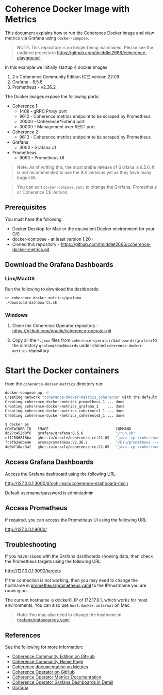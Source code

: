 # Coherence Docker Image with Metrics

This document explains how to run the Coherence Docker image and view metrics via Grafana using `docker-compose`.

>NOTE: This repository is no longer being maintained. Please see the updated projects in https://github.com/tmiddlet2666/coherence-playground.

In this example we initially startup 4 docker images:
1. 2 x Coherence Community Edition (CE) version 22.09
1. Grafana - 8.5.6
1. Prometheus - v2.36.2

The Docker images expose the following ports:

* Coherence 1
  * 1408 - gRPC Proxy port
  * 9612 - Coherence metrics endpoint to be scraped by Prometheus
  * 20000 - Coherence*Extend port
  * 30000 - Management over REST port
* Coherence 2
  * 9613 - Coherence metrics endpoint to be scraped by Prometheus
* Grafana
  * 3000 - Grafana UI
* Prometheus
  * 9090 - Prometheus UI

> Note: As of writing this, the most stable release of Grafana is 8.5.6. It is not recommended to use the 9.X versions yet as they have many bugs still.

>You can edit `docker-compose.yaml` to change the Grafana, Prometheus or Coherence CE version.

## Prerequisites

You must have the following:
* Docker Desktop for Mac or the equivalent Docker environment for your O/S
* docker-compose - at least version 1.20+
* Cloned this repository - https://github.com/tmiddlet2666/coherence-docker-metrics.git

## Download the Grafana Dashboards

### Linx/MacOS

Run the following to download the dashboards:

```bash
cd coherence-docker-metrics/grafana
./download-dashboards.sh
```
### Windows

1. Clone the Coherence Operator repository - https://github.com/oracle/coherence-operator.git

1. Copy all the `*.json` files from `coherence-operator/dashboards/grafana` to the directory `grafana/dashboards` under cloned `coherence-docker-metrics` repository.

# Start the Docker containers

from the `coherence-docker-metrics` directory run:

```bash
docker-compose up -d
Creating network "coherence-docker-metrics_coherence" with the default driver
Creating coherence-docker-metrics_prometheus_1 ... done
Creating coherence-docker-metrics_grafana_1    ... done
Creating coherence-docker-metrics_coherence1_1 ... done
Creating coherence-docker-metrics_coherence2_1 ... done

$ docker ps
CONTAINER ID   IMAGE                               COMMAND                  CREATED          STATUS                             PORTS                                                                                                                     NAMES
dd27c452d0f6   grafana/grafana:8.5.6               "/run.sh"                13 seconds ago   Up 11 seconds                      0.0.0.0:3000->3000/tcp                                                                                                    coherence-docker-metrics_grafana_1
cff1586818ba   ghcr.io/oracle/coherence-ce:22.09   "java -cp /coherence…"   13 seconds ago   Up 11 seconds (health: starting)   1408/tcp, 6676/tcp, 20000-20001/tcp, 30000/tcp, 0.0.0.0:9613->9612/tcp                                                    coherence-docker-metrics_coherence2_1
fc9f62a6be4e   prom/prometheus:v2.36.2             "/bin/prometheus --c…"   13 seconds ago   Up 11 seconds                      0.0.0.0:9090->9090/tcp                                                                                                    coherence-docker-metrics_prometheus_1
4e04f10ac3af   ghcr.io/oracle/coherence-ce:22.09   "java -cp /coherence…"   13 seconds ago   Up 11 seconds (health: starting)   0.0.0.0:1408->1408/tcp, 0.0.0.0:9612->9612/tcp, 6676/tcp, 0.0.0.0:20000->20000/tcp, 0.0.0.0:30000->30000/tcp, 20001/tcp   coherence-docker-metrics_coherence1_1
```

## Access Grafana Dashboards

Access the Grafana dashboard using the following URL:

http://127.0.0.1:3000/d/coh-main/coherence-dashboard-main

Default username/password is admin/admin

## Access Prometheus

If required, you can access the Prometheus UI using the following URL:

http://127.0.0.1:9000/

## Troubleshooting

If you have issues with the Grafana dashboards showing data, then check the Prometheus targets using the following URL:

http://127.0.0.1:9090/targets

If the connection is not working, then you may need to change the hostname in [prometheus/prometheus.yaml](prometheus/prometheus.yaml)
to the IP/hostname you are running on.

The current hostname is docker0, IP of 172.17.0.1, which works for most environments. You can also use `host.docker.internal` on Mac.

> Note: You may also need to change the hostname in [grafana/datasources.yaml](grafana/datasources.yaml).

## References

See the following for more information:
* [Coherence Community Edition on GitHub](https://github.com/oracle/coherence)
* [Coherence Community Home Page](https://coherence.community/)
* [Coherence documentation on Metrics](https://docs.oracle.com/en/middleware/standalone/coherence/14.1.1.0/manage/using-coherence-metrics.html)
* [Coherence Operator on GitHub](https://github.com/oracle/coherence-operator)
* [Coherence Operator Metrics Documentation](https://oracle.github.io/coherence-operator/docs/latest/#/docs/metrics/010_overview)
* [Coherence Operator Grafana Dashboards in Detail](https://oracle.github.io/coherence-operator/docs/3.0.2/#/metrics/040_dashboards)
* [Grafana](https://grafana.com/)

